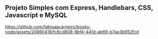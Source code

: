 ## Projeto Simples com Express, Handlebars, CSS, Javascript e MySQL



https://github.com/fabioaacarneiro/books-node/assets/20860418/fc6cd808-8bf4-441d-ab69-b7ae3b952fcd


